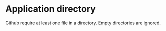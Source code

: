 # Application directory

Github require at least one file in a directory.
Empty directories are ignored.
